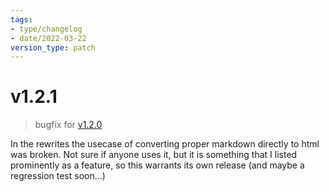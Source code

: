 ```yaml
---
tags:
- type/changelog
- date/2022-03-22
version_type: patch
---
```

# v1.2.1   
   
> bugfix for [v1.2.0](../Changelog/v1.2.0.md)   
   
In the rewrites the usecase of converting proper markdown directly to html was broken. Not sure if anyone uses it, but it is something that I listed prominently as a feature, so this warrants its own release (and maybe a regression test soon...)